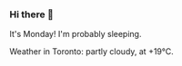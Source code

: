 ### Hi there :wave:

It's Monday! I'm probably sleeping.

Weather in Toronto: partly cloudy, at +19°C.
